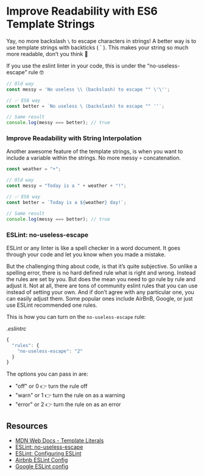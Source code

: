 # Improve Readability with ES6 Template Strings

Yay, no more backslash `\` to escape characters in strings! A better way is to use template strings with backticks ( ` ). This makes your string so much more readable, don’t you think 👏

If you use the eslint linter in your code, this is under the “no-useless-escape” rule 🤓

```javascript
// Old way
const messy = 'No useless \\ (backslash) to escape "" \'\'';

// ✅ ES6 way
const better = `No useless \ (backslash) to escape "" ''`;

// Same result
console.log(messy === better); // true
```

### Improve Readability with String Interpolation

Another awesome feature of the template strings, is when you want to include a variable within the strings. No more messy `+` concatenation.

```javascript
const weather = "☀️";

// Old way
const messy = "Today is a " + weather + "!";

// ✅ ES6 way
const better = `Today is a ${weather} day!`;

// Same result
console.log(messy === better); // true
```

### ESLint: no-useless-escape

ESLint or any linter is like a spell checker in a word document. It goes through your code and let you know when you made a mistake. 

But the challenging thing about code, is that it’s quite subjective. So unlike a spelling error, there is no hard defined rule what is right and wrong. Instead the rules are set by you. But does the mean you need to go rule by rule and adjust it. Not at all, there are tons of community eslint rules that you can use instead of setting your own. And if don’t agree with any particular one, you can easily adjust them. Some popular ones include AirBnB, Google, or just use ESLint recommended one rules. 

This is how you can turn on the `no-useless-escape` rule:

_.eslintrc_

```javascript
{
  "rules": {
    "no-useless-escape": "2"
  }
}
```

The options you can pass in are:

- "off" or 0 👉 turn the rule off
- "warn" or 1 👉 turn the rule on as a warning
- "error" or 2 👉 turn the rule on as an error



## Resources

- [MDN Web Docs - Template Literals](https://developer.mozilla.org/en-US/docs/Web/JavaScript/Reference/Template_literals)
- [ESLint: no-useless-escape](https://eslint.org/docs/2.13.1/rules/no-useless-escape)
- [ESLint: Configuring ESLint](https://eslint.org/docs/user-guide/configuring)
- [Airbnb ESLint Config](https://github.com/airbnb/javascript/tree/master/packages/eslint-config-airbnb)
- [Google ESLint config](https://github.com/google/eslint-config-google)
